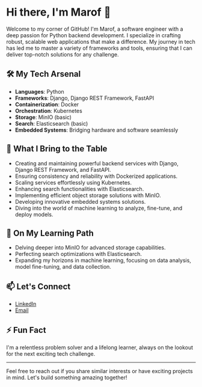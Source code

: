 # Hi there, I'm Marof 👋

Welcome to my corner of GitHub! I'm Marof, a software engineer with a deep passion for Python backend development. I specialize in crafting robust, scalable web applications that make a difference. My journey in tech has led me to master a variety of frameworks and tools, ensuring that I can deliver top-notch solutions for any challenge.

## 🛠️ My Tech Arsenal
- **Languages**: Python
- **Frameworks**: Django, Django REST Framework, FastAPI
- **Containerization**: Docker
- **Orchestration**: Kubernetes
- **Storage**: MinIO (basic)
- **Search**: Elasticsearch (basic)
- **Embedded Systems**: Bridging hardware and software seamlessly

## 🚀 What I Bring to the Table
- Creating and maintaining powerful backend services with Django, Django REST Framework, and FastAPI.
- Ensuring consistency and reliability with Dockerized applications.
- Scaling services effortlessly using Kubernetes.
- Enhancing search functionalities with Elasticsearch.
- Implementing efficient object storage solutions with MinIO.
- Developing innovative embedded systems solutions.
- Diving into the world of machine learning to analyze, fine-tune, and deploy models.

## 🌱 On My Learning Path
- Delving deeper into MinIO for advanced storage capabilities.
- Perfecting search optimizations with Elasticsearch.
- Expanding my horizons in machine learning, focusing on data analysis, model fine-tuning, and data collection.

## 📫 Let's Connect
- [LinkedIn](https://www.linkedin.com/in/marof20/)
- [Email](mailto:marof.seu@gmail.com)

## ⚡ Fun Fact
I'm a relentless problem solver and a lifelong learner, always on the lookout for the next exciting tech challenge.

---

Feel free to reach out if you share similar interests or have exciting projects in mind. Let's build something amazing together!
